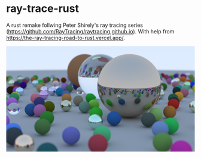 # ray-trace-rust

A rust remake follwing Peter Shirely's ray tracing series (https://github.com/RayTracing/raytracing.github.io).
With help from https://the-ray-tracing-road-to-rust.vercel.app/.


![](screenshots/ray_trace_weekend_book1_final_render.png)
